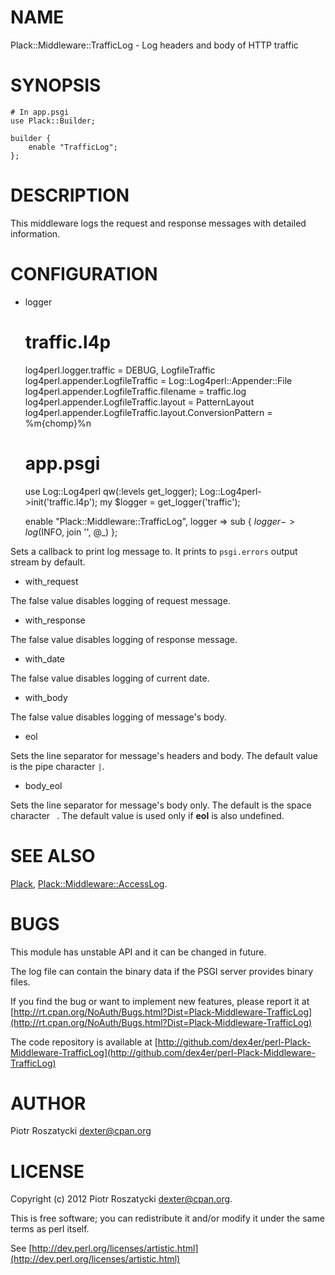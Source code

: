 # NAME

Plack::Middleware::TrafficLog - Log headers and body of HTTP traffic

# SYNOPSIS

    # In app.psgi
    use Plack::Builder;

    builder {
        enable "TrafficLog";
    };

# DESCRIPTION

This middleware logs the request and response messages with detailed
information.

# CONFIGURATION

- logger

    # traffic.l4p
    log4perl.logger.traffic = DEBUG, LogfileTraffic
    log4perl.appender.LogfileTraffic = Log::Log4perl::Appender::File
    log4perl.appender.LogfileTraffic.filename = traffic.log
    log4perl.appender.LogfileTraffic.layout = PatternLayout
    log4perl.appender.LogfileTraffic.layout.ConversionPattern = %m{chomp}%n

    # app.psgi
    use Log::Log4perl qw(:levels get_logger);
    Log::Log4perl->init('traffic.l4p');
    my $logger = get_logger('traffic');

    enable "Plack::Middleware::TrafficLog",
        logger => sub { $logger->log($INFO, join '', @_) };

Sets a callback to print log message to. It prints to `psgi.errors` output
stream by default.

- with\_request

The false value disables logging of request message.

- with\_response

The false value disables logging of response message.

- with\_date

The false value disables logging of current date.

- with\_body

The false value disables logging of message's body.

- eol

Sets the line separator for message's headers and body. The default value is
the pipe character `|`.

- body\_eol

Sets the line separator for message's body only. The default is the space
character ` `. The default value is used only if __eol__ is also undefined.

# SEE ALSO

[Plack](http://search.cpan.org/perldoc?Plack), [Plack::Middleware::AccessLog](http://search.cpan.org/perldoc?Plack::Middleware::AccessLog).

# BUGS

This module has unstable API and it can be changed in future.

The log file can contain the binary data if the PSGI server provides binary
files.

If you find the bug or want to implement new features, please report it at
[http://rt.cpan.org/NoAuth/Bugs.html?Dist=Plack-Middleware-TrafficLog](http://rt.cpan.org/NoAuth/Bugs.html?Dist=Plack-Middleware-TrafficLog)

The code repository is available at
[http://github.com/dex4er/perl-Plack-Middleware-TrafficLog](http://github.com/dex4er/perl-Plack-Middleware-TrafficLog)

# AUTHOR

Piotr Roszatycki <dexter@cpan.org>

# LICENSE

Copyright (c) 2012 Piotr Roszatycki <dexter@cpan.org>.

This is free software; you can redistribute it and/or modify it under
the same terms as perl itself.

See [http://dev.perl.org/licenses/artistic.html](http://dev.perl.org/licenses/artistic.html)
